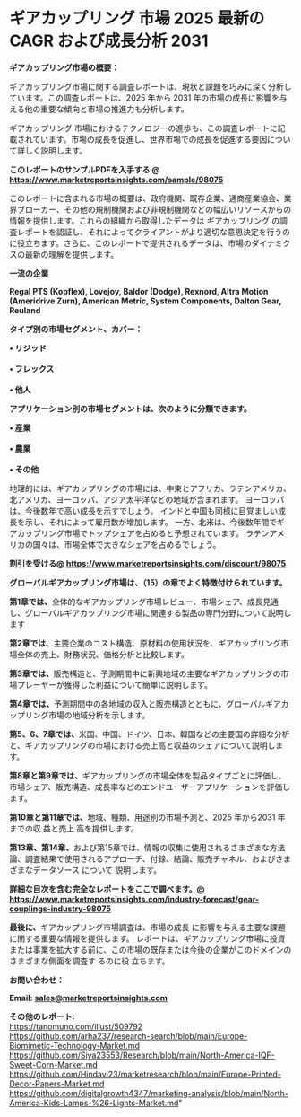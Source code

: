 # ギアカップリング 市場 2025 最新の CAGR および成長分析 2031

<strong><b>ギアカップリング市場の概要：</b></strong>

ギアカップリング市場に関する調査レポートは、現状と課題を巧みに深く分析しています。この調査レポートは、2025 年から 2031 年の市場の成長に影響を与える他の重要な傾向と市場の推進力も分析します。

ギアカップリング 市場におけるテクノロジーの進歩も、この調査レポートに記載されています。市場の成長を促進し、世界市場での成長を促進する要因について詳しく説明します。

<strong>このレポートのサンプルPDFを入手する @ <a href=https://www.marketreportsinsights.com/sample/98075>https://www.marketreportsinsights.com/sample/98075</a></strong>

このレポートに含まれる市場の概要は、政府機関、既存企業、通商産業協会、業界ブローカー、その他の規制機関および非規制機関などの幅広いリソースからの情報を提供します。これらの組織から取得したデータは ギアカップリング の調査レポートを認証し、それによってクライアントがより適切な意思決定を行うのに役立ちます。さらに、このレポートで提供されるデータは、市場のダイナミクスの最新の理解を提供します。

<strong>一流の企業</strong>

<strong><b>Regal PTS (Kopflex), Lovejoy, Baldor (Dodge), Rexnord, Altra Motion (Ameridrive Zurn), American Metric, System Components, Dalton Gear, Reuland</b></strong>

<strong><b>タイプ別の市場セグメント、カバー：</b></strong>

<strong>• リジッド<br><br>• フレックス<br><br>• 他人</strong>

<strong><b>アプリケーション別の市場セグメントは、次のように分類できます。</b></strong>

<strong>• 産業<br><br>• 農業<br><br>• その他</strong>

 地理的には、ギアカップリングの市場には、中東とアフリカ、ラテンアメリカ、北アメリカ、ヨーロッパ、アジア太平洋などの地域が含まれます。 ヨーロッパは、今後数年で高い成長を示すでしょう。 インドと中国も同様に目覚ましい成長を示し、それによって雇用数が増加します。 一方、北米は、今後数年間でギアカップリング市場でトップシェアを占めると予想されています。 ラテンアメリカの国々は、市場全体で大きなシェアを占めるでしょう。

<strong>割引を受ける@ <a href=https://www.marketreportsinsights.com/discount/98075>https://www.marketreportsinsights.com/discount/98075</a></strong>

<strong><b>グローバルギアカップリング市場は、（15）の章でよく特徴付けられています。</b></strong>

<strong><b>第</b></strong><strong><b>1章では、</b></strong>全体的なギアカップリング市場レビュー、市場シェア、成長見通し、グローバルギアカップリング市場に関連する製品の専門分野について説明します

<strong><b>第2章では、</b></strong>主要企業のコスト構造、原材料の使用状況を、ギアカップリング市場全体の売上、財務状況、価格分析と比較します。

<strong><b>第3章では、</b></strong>販売構造と、予測期間中に新興地域の主要なギアカップリングの市場プレーヤーが獲得した利益について簡単に説明します。

<strong><b>第4章では、</b></strong>予測期間中の各地域の収入と販売構造とともに、グローバルギアカップリング市場の地域分析を示します。

<strong><b>第5、6、7章では、</b></strong>米国、中国、ドイツ、日本、韓国などの主要国の詳細な分析と、ギアカップリングの市場における売上高と収益のシェアについて説明します。

<strong><b>第8章と第9章では、</b></strong>ギアカップリングの市場全体を製品タイプごとに評価し、市場シェア、販売構造、成長率などのエンドユーザーアプリケーションを評価します。

<strong><b>第10章と第11章では、</b></strong>地域、種類、用途別の市場予測と、2025 年から2031 年までの収 益と売上 高を提供します。

<strong><b>第13章、第14章、</b></strong>および第15章では、情報の収集に使用されるさまざまな方法論、調査結果で使用されるアプローチ、付録、結論、販売チャネル、およびさまざまなデータソース について 説明します。

<strong>詳細な目次を含む完全なレポートをここで調べます。@ <a href=https://www.marketreportsinsights.com/industry-forecast/gear-couplings-industry-98075>https://www.marketreportsinsights.com/industry-forecast/gear-couplings-industry-98075</a></strong>

<strong><b>最後に、</b></strong>ギアカップリング市場調査は、市場の成長 に影響を</a>与える主要な課題に関する重要な情報を提供します。 レポートは、ギアカップリング市場に投資または事業を拡大する前に、この市場の既存または今後の企業がこのドメインのさまざまな側面を調査す るのに役 立ちます。

<strong><b>お問い合わせ：</b></strong>

<strong>Email: </strong><a href=mailto:sales@marketreportsinsights.com><strong>sales@marketreportsinsights.com</strong></a>

<strong>その他のレポート:</strong>
<br>
<a href=https://tanomuno.com/illust/509792>https://tanomuno.com/illust/509792</a>
<br>
<a href=https://github.com/arha237/research-search/blob/main/Europe-Biomimetic-Technology-Market.md>https://github.com/arha237/research-search/blob/main/Europe-Biomimetic-Technology-Market.md</a>
<br>
<a href=https://github.com/Siya23553/Research/blob/main/North-America-IQF-Sweet-Corn-Market.md>https://github.com/Siya23553/Research/blob/main/North-America-IQF-Sweet-Corn-Market.md</a>
<br>
<a href=https://github.com/Hindavi23/marketresearch/blob/main/Europe-Printed-Decor-Papers-Market.md>https://github.com/Hindavi23/marketresearch/blob/main/Europe-Printed-Decor-Papers-Market.md</a>
<br>
<a href=https://github.com/digitalgrowth4347/marketing-analysis/blob/main/North-America-Kids-Lamps-%26-Lights-Market.md>https://github.com/digitalgrowth4347/marketing-analysis/blob/main/North-America-Kids-Lamps-%26-Lights-Market.md</a>"
